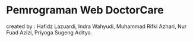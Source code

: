 # Pemrograman Web DoctorCare
created by :
	Hafidz Lazuardi,
	Indra Wahyudi,
	Muhammad Rifki Azhari,
	Nur Fuad Azizi,
	Priyoga Sugeng Aditya.
